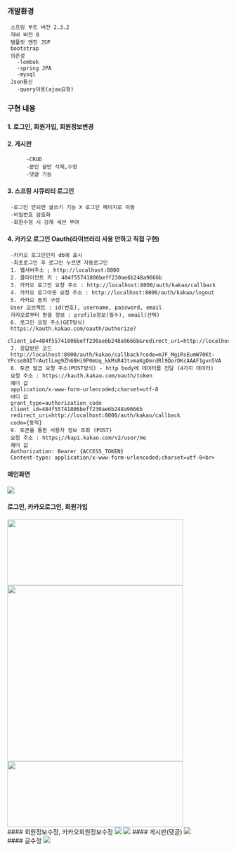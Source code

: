 ### 개발환경   
     스프링 부트 버전 2.3.2  
     자바 버전 8  
     템플릿 엔진 JSP  
     bootstrap  
     의존성  
       -lombok  
       -spring JPA  
       -mysql  
     Json통신  
       -query이용(ajax요청)   
### 구현 내용   
#### 1. 로그인, 회원가입, 회원정보변경   
#### 2. 게시판
          -CRUD
          -본인 글만 삭제,수정
          -댓글 기능
#### 3. 스프링 시큐리티 로그인   
     -로그인 안되면 글쓰기 기능 X 로그인 페이지로 이동
     -비밀번호 암호화
     -회원수정 시 강제 세션 부여 
#### 4. 카카오 로그인 Oauth(라이브러리 사용 안하고 직접 구현)   
     -카카오 로그인인지 db에 표시
     -최초로그인 후 로그인 누르면 자동로그인
     1. 웹서버주소 ; http://localhost:8000
     2. 클라이언트 키 : 484f55741806beff230ae6b248a9666b
     3. 카카오 로그인 요청 주소 : http://localhost:8000/auth/kakao/callback
     4. 카카오 로그아웃 요청 주소 : http://localhost:8000/auth/kakao/logout
     5. 카카오 동의 구성
     User 오브젝트 : id(번호), username, password, email
     카카오로부터 받을 정보 : profile정보(필수), email(선택)
     6. 로그인 요청 주소(GET방식)
     https://kauth.kakao.com/oauth/authorize?
     client_id=484f55741806beff230ae6b248a9666b&redirect_uri=http://localhost:8000/auth/kakao/callback&response_type=code 
     7. 응답받은 코드  
     http://localhost:8000/auth/kakao/callback?code=mJF_MgiRsEumW70Kt-  YPcse80ITrAutlLmg9Zh60Hi9P0mUq_kkMsR43tvmaKgOmrdRl9QorDKcAAAF1gvn5VA
     8. 토큰 발급 요청 주소(POST방식) - http body에 데이터를 전달 (4가지 데이터)
     요청 주소 : https://kauth.kakao.com/oauth/token
     헤더 값
     application/x-www-form-urlencoded;charset=utf-8
     바디 값
     grant_type=authorization_code
     client_id=484f55741806beff230ae6b248a9666b
     redirect_uri=http://localhost:8000/auth/kakao/callback
     code={동적}
     9. 토큰을 통한 사용자 정보 조회 (POST)
     요청 주소 : https;//kapi.kakao.com/v2/user/me
     헤더 값
     Authorization: Bearer {ACCESS_TOKEN}
     Content-type: application/x-www-form-urlencoded;charset=utf-8<br>
#### 메인화면
<img src="https://user-images.githubusercontent.com/61040284/97426184-71ad5980-1956-11eb-99c1-5bae8296b3be.png"><br>
#### 로그인, 카카오로그인, 회원가입
<img src="https://user-images.githubusercontent.com/61040284/97847956-be68aa00-1d33-11eb-8840-ccfed98c57cb.png" width="400" height="150">
<img src="https://user-images.githubusercontent.com/61040284/97848130-f7a11a00-1d33-11eb-8b35-63162888c14e.png" width="400" height="400">
<img src="https://user-images.githubusercontent.com/61040284/97427498-fcdb1f00-1957-11eb-9f2a-e31c4dd5ad7b.png" width="400" height="150"> <br>
#### 회원정보수정, 카카오회원정보수정
<img src="https://user-images.githubusercontent.com/61040284/97848808-fc1a0280-1d34-11eb-8bdd-226516b461d7.png" >
<img src="https://user-images.githubusercontent.com/61040284/97848813-fd4b2f80-1d34-11eb-8dda-77155f651a62.png" >
#### 게시판(댓글)
<img src="https://user-images.githubusercontent.com/61040284/98092365-ed188900-1ec9-11eb-8831-bd4527cca5c5.png"><br>
#### 글수정
<img src="https://user-images.githubusercontent.com/61040284/97426208-770aa400-1956-11eb-8329-8f8f263095ed.png">
